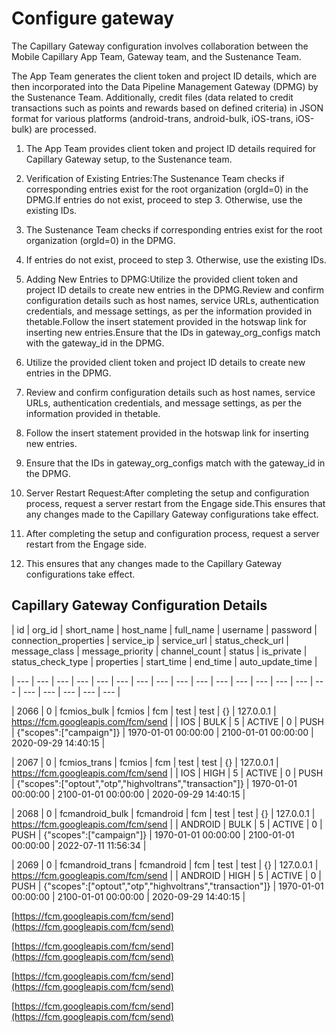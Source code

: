 # Configure gateway

The Capillary Gateway configuration involves collaboration between the Mobile Capillary App Team, Gateway team, and the Sustenance Team.

The App Team generates the client token and project ID details, which are then incorporated into the Data Pipeline Management Gateway (DPMG) by the Sustenance Team. Additionally, credit files (data related to credit transactions such as points and rewards based on defined criteria) in JSON format for various platforms (android-trans, android-bulk, iOS-trans, iOS-bulk) are processed.

1. The App Team provides client token and project ID details required for Capillary Gateway setup, to the Sustenance team.

2. Verification of Existing Entries:The Sustenance Team checks if corresponding entries exist for the root organization (orgId=0) in the DPMG.If entries do not exist, proceed to step 3. Otherwise, use the existing IDs.

1. The Sustenance Team checks if corresponding entries exist for the root organization (orgId=0) in the DPMG.

2. If entries do not exist, proceed to step 3. Otherwise, use the existing IDs.

5. Adding New Entries to DPMG:Utilize the provided client token and project ID details to create new entries in the DPMG.Review and confirm configuration details such as host names, service URLs, authentication credentials, and message settings, as per the information provided in thetable.Follow the insert statement provided in the hotswap link for inserting new entries.Ensure that the IDs in gateway_org_configs match with the gateway_id in the DPMG.

1. Utilize the provided client token and project ID details to create new entries in the DPMG.

2. Review and confirm configuration details such as host names, service URLs, authentication credentials, and message settings, as per the information provided in thetable.

3. Follow the insert statement provided in the hotswap link for inserting new entries.

4. Ensure that the IDs in gateway_org_configs match with the gateway_id in the DPMG.

10. Server Restart Request:After completing the setup and configuration process, request a server restart from the Engage side.This ensures that any changes made to the Capillary Gateway configurations take effect.

1. After completing the setup and configuration process, request a server restart from the Engage side.

2. This ensures that any changes made to the Capillary Gateway configurations take effect.

## Capillary Gateway Configuration Details

| id | org_id | short_name | host_name | full_name | username | password | connection_properties | service_ip | service_url | status_check_url | message_class | message_priority | channel_count | status | is_private | status_check_type | properties | start_time | end_time | auto_update_time |

| --- | --- | --- | --- | --- | --- | --- | --- | --- | --- | --- | --- | --- | --- | --- | --- | --- | --- | --- | --- | --- |

| 2066 | 0 | fcmios_bulk | fcmios | fcm | test | test | {} | 127.0.0.1 | https://fcm.googleapis.com/fcm/send |  | IOS | BULK | 5 | ACTIVE | 0 | PUSH | {"scopes":["campaign"]} | 1970-01-01 00:00:00 | 2100-01-01 00:00:00 | 2020-09-29 14:40:15 |

| 2067 | 0 | fcmios_trans | fcmios | fcm | test | test | {} | 127.0.0.1 | https://fcm.googleapis.com/fcm/send |  | IOS | HIGH | 5 | ACTIVE | 0 | PUSH | {"scopes":["optout","otp","highvoltrans","transaction"]} | 1970-01-01 00:00:00 | 2100-01-01 00:00:00 | 2020-09-29 14:40:15 |

| 2068 | 0 | fcmandroid_bulk | fcmandroid | fcm | test | test | {} | 127.0.0.1 | https://fcm.googleapis.com/fcm/send |  | ANDROID | BULK | 5 | ACTIVE | 0 | PUSH | {"scopes":["campaign"]} | 1970-01-01 00:00:00 | 2100-01-01 00:00:00 | 2022-07-11 11:56:34 |

| 2069 | 0 | fcmandroid_trans | fcmandroid | fcm | test | test | {} | 127.0.0.1 | https://fcm.googleapis.com/fcm/send |  | ANDROID | HIGH | 5 | ACTIVE | 0 | PUSH | {"scopes":["optout","otp","highvoltrans","transaction"]} | 1970-01-01 00:00:00 | 2100-01-01 00:00:00 | 2020-09-29 14:40:15 |



[https://fcm.googleapis.com/fcm/send](https://fcm.googleapis.com/fcm/send)

[https://fcm.googleapis.com/fcm/send](https://fcm.googleapis.com/fcm/send)

[https://fcm.googleapis.com/fcm/send](https://fcm.googleapis.com/fcm/send)

[https://fcm.googleapis.com/fcm/send](https://fcm.googleapis.com/fcm/send)